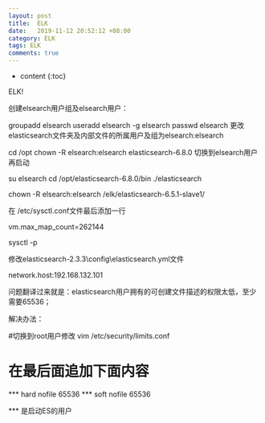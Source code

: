 ```yaml
---
layout: post
title:  ELK
date:   2019-11-12 20:52:12 +08:00
category: ELK
tags: ELK
comments: true
---
```


* content
{:toc}


ELK!










创建elsearch用户组及elsearch用户：

groupadd elsearch
useradd elsearch -g elsearch
passwd elsearch
更改elasticsearch文件夹及内部文件的所属用户及组为elsearch:elsearch

cd /opt
chown -R elsearch:elsearch  elasticsearch-6.8.0
切换到elsearch用户再启动

su elsearch
cd /opt/elasticsearch-6.8.0/bin
./elasticsearch

chown -R elsearch:elsearch /elk/elasticsearch-6.5.1-slave1/

在   /etc/sysctl.conf文件最后添加一行

vm.max_map_count=262144

sysctl -p

修改elasticsearch-2.3.3\config\elasticsearch.yml文件

network.host:192.168.132.101



问题翻译过来就是：elasticsearch用户拥有的可创建文件描述的权限太低，至少需要65536；

解决办法：

#切换到root用户修改
vim /etc/security/limits.conf

# 在最后面追加下面内容
*** hard nofile 65536
*** soft nofile 65536

***  是启动ES的用户
